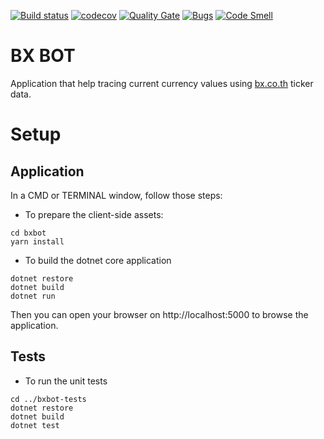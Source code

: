 [![Build status](https://ci.appveyor.com/api/projects/status/ciposawo503g60ej/branch/master?svg=true)](https://ci.appveyor.com/project/jscoobyced/bxbot/branch/master)
[![codecov](https://codecov.io/gh/jscoobyced/bxbot/branch/master/graph/badge.svg)](https://codecov.io/gh/jscoobyced/bxbot)
[![Quality Gate](https://sonarcloud.io/api/project_badges/measure?project=bxbot&metric=alert_status)](https://sonarcloud.io/dashboard?id=bxbot)
[![Bugs](https://sonarcloud.io/api/project_badges/measure?project=bxbot&metric=bugs)](https://sonarcloud.io/dashboard?id=bxbot)
[![Code Smell](https://sonarcloud.io/api/project_badges/measure?project=bxbot&metric=code_smells)](https://sonarcloud.io/dashboard?id=bxbot)

# BX BOT
Application that help tracing current currency values using [bx.co.th](http://bx.co.th) ticker data.

# Setup

## Application

In a CMD or TERMINAL window, follow those steps:
- To prepare the client-side assets:
```
cd bxbot
yarn install
```

- To build the dotnet core application
```
dotnet restore
dotnet build
dotnet run
```

Then you can open your browser on http://localhost:5000 to browse the application.

## Tests

- To run the unit tests
```
cd ../bxbot-tests
dotnet restore
dotnet build
dotnet test
```
